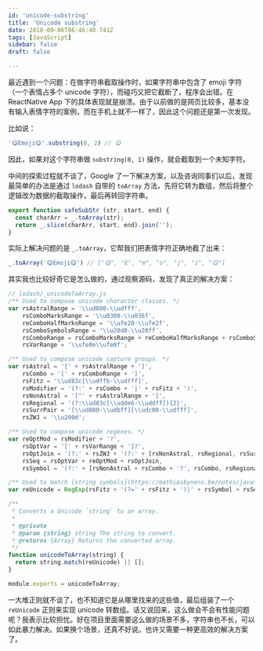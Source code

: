 ```yaml
---
id: 'unicode-substring'
title: 'Unicode substring'
date: 2018-09-06T06:46:40.741Z
tags: [JavaScript]
sidebar: false
draft: false

---
```





最近遇到一个问题：在做字符串截取操作时，如果字符串中包含了 emoji 字符（一个表情占多个 unicode 字符），而碰巧又把它截断了，程序会出错。在 ReactNative App 下的具体表现就是崩溃。由于以前做的是网页比较多，基本没有输入表情字符的案例，而在手机上就不一样了，因此这个问题还是第一次发现。

比如说：

```javascript
'😋Emoji😋'.substring(0, 2) // 😋
```

因此，如果对这个字符串做 `substring(0, 1)` 操作，就会截取到一个未知字符。

<!-- more -->

中间的探索过程就不谈了，Google 了一下解决方案，以及咨询同事们以后，发现最简单的办法是通过 `lodash` 自带的 `toArray` 方法，先将它转为数组，然后将整个逻辑改为数据的截取操作，最后再转回字符串。

```javascript
export function safeSubStr (str, start, end) {
  const charArr = _.toArray(str);
  return _.slice(charArr, start, end).join('');
}
```

实际上解决问题的是 `_.toArray`，它帮我们把表情字符正确地截了出来：

```javascript
_.toArray('😋Emoji😋') // ["😋", "E", "m", "o", "j", "i", "😋"]
```

其实我也比较好奇它是怎么做的，通过观察源码，发现了真正的解决方案：

```javascript
// lodash/_unicodeToArray.js
/** Used to compose unicode character classes. */
var rsAstralRange = '\\ud800-\\udfff',
    rsComboMarksRange = '\\u0300-\\u036f',
    reComboHalfMarksRange = '\\ufe20-\\ufe2f',
    rsComboSymbolsRange = '\\u20d0-\\u20ff',
    rsComboRange = rsComboMarksRange + reComboHalfMarksRange + rsComboSymbolsRange,
    rsVarRange = '\\ufe0e\\ufe0f';

/** Used to compose unicode capture groups. */
var rsAstral = '[' + rsAstralRange + ']',
    rsCombo = '[' + rsComboRange + ']',
    rsFitz = '\\ud83c[\\udffb-\\udfff]',
    rsModifier = '(?:' + rsCombo + '|' + rsFitz + ')',
    rsNonAstral = '[^' + rsAstralRange + ']',
    rsRegional = '(?:\\ud83c[\\udde6-\\uddff]){2}',
    rsSurrPair = '[\\ud800-\\udbff][\\udc00-\\udfff]',
    rsZWJ = '\\u200d';

/** Used to compose unicode regexes. */
var reOptMod = rsModifier + '?',
    rsOptVar = '[' + rsVarRange + ']?',
    rsOptJoin = '(?:' + rsZWJ + '(?:' + [rsNonAstral, rsRegional, rsSurrPair].join('|') + ')' + rsOptVar + reOptMod + ')*',
    rsSeq = rsOptVar + reOptMod + rsOptJoin,
    rsSymbol = '(?:' + [rsNonAstral + rsCombo + '?', rsCombo, rsRegional, rsSurrPair, rsAstral].join('|') + ')';

/** Used to match [string symbols](https://mathiasbynens.be/notes/javascript-unicode). */
var reUnicode = RegExp(rsFitz + '(?=' + rsFitz + ')|' + rsSymbol + rsSeq, 'g');

/**
 * Converts a Unicode `string` to an array.
 *
 * @private
 * @param {string} string The string to convert.
 * @returns {Array} Returns the converted array.
 */
function unicodeToArray(string) {
  return string.match(reUnicode) || [];
}

module.exports = unicodeToArray;
```

一大堆正则就不谈了，也不知道它是从哪里找来的这些值，最后组装了一个 `reUnicode` 正则来实现 unicode 转数组。话又说回来，这么做会不会有性能问题呢？我表示比较担忧。好在项目里面需要这么做的场景不多，字符串也不长，可以如此暴力解决。如果换个场景，还真不好说。也许又需要一种更高效的解决方案了。
